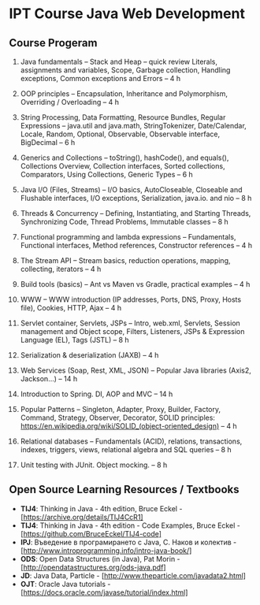 # IPT Course Java Web Development

## Course Progeram

1.	Java fundamentals – Stack and Heap – quick review Literals, assignments and variables, Scope, Garbage collection, Handling exceptions, Common exceptions and Errors – 4 h

2.	OOP principles – Encapsulation, Inheritance and Polymorphism, Overriding / Overloading – 4 h

3.	String Processing, Data Formatting, Resource Bundles, Regular Expressions – java.util and java.math, StringTokenizer, Date/Calendar,
Locale, Random, Optional, Observable, Observable interface, BigDecimal – 6 h

4.	Generics and Collections – toString(), hashCode(), and equals(), Collections Overview, Collection interfaces, Sorted collections, Comparators, Using Collections, Generic Types – 6 h

5.	Java I/O (Files, Streams) – I/O basics, AutoCloseable, Closeable and Flushable interfaces, I/O exceptions, Serialization, java.io. and nio – 8 h

6.	Threads & Concurrency – Defining, Instantiating, and Starting Threads, Synchronizing Code, Thread Problems, Immutable classes – 8 h

7.	Functional programming and lambda expressions – Fundamentals, Functional interfaces, Method references, Constructor references – 4 h

8.	The Stream API – Stream basics, reduction operations, mapping, collecting, iterators – 4 h

9.	Build tools (basics) – Ant vs Maven vs Gradle, practical examples – 4 h

10.	WWW – WWW introduction (IP addresses, Ports, DNS, Proxy, Hosts file), Cookies, HTTP, Ajax – 4 h

11.	Servlet container, Servlets, JSPs – Intro, web.xml, Servlets, Session management and Object scope, Filters, Listeners, JSPs & Expression Language (EL), Tags (JSTL) – 8 h

12.	Serialization & deserialization (JAXB) – 4 h

13.	Web Services (Soap, Rest, XML, JSON) – Popular Java libraries (Axis2, Jackson…) – 14 h

14.	Introduction to Spring. DI, AOP and MVC – 14 h

15.	Popular Patterns – Singleton, Adapter, Proxy, Builder, Factory, Command, Strategy, Observer, Decorator, SOLID principles: https://en.wikipedia.org/wiki/SOLID_(object-oriented_design) – 4 h

16.	Relational databases – Fundamentals (ACID), relations, transactions, indexes, triggers, views, relational algebra and SQL queries – 8 h

17.	Unit testing with JUnit. Object mocking. – 8 h

## Open Source Learning Resources / Textbooks
* **TIJ4**: Thinking in Java - 4th edition, Bruce Eckel - [https://archive.org/details/TIJ4CcR1]
* **TIJ4**: Thinking in Java - 4th edition - Code Examples, Bruce Eckel - [https://github.com/BruceEckel/TIJ4-code]
* **IPJ**: Въведение в програмирането с Java, С. Наков и колектив - [http://www.introprogramming.info/intro-java-book/]
* **ODS**: Open Data Structures (in Java), Pat Morin - [http://opendatastructures.org/ods-java.pdf]
* **JD**: Java Data, Particle - [http://www.theparticle.com/javadata2.html]
* **OJT**: Oracle Java tutorials - [https://docs.oracle.com/javase/tutorial/index.html]

